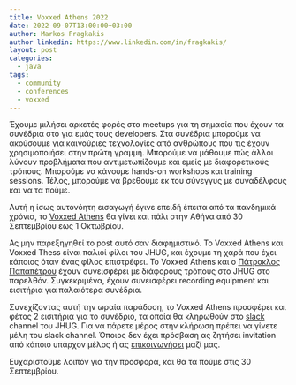 ```yaml
---
title: Voxxed Athens 2022
date: 2022-09-07T13:00:00+03:00
author: Markos Fragkakis
author linkedin: https://www.linkedin.com/in/fragkakis/
layout: post
categories:
  - java
tags:
  - community
  - conferences
  - voxxed
---
```


Έχουμε μιλήσει αρκετές φορές στα meetups για τη σημασία που έχουν τα συνέδρια στο για εμάς τους developers. Στα συνέδρια μπορούμε να ακούσουμε για καινούριες τεχνολογίες από ανθρώπους που τις έχουν χρησιμοποιήσει στην πρώτη γραμμή. Μπορούμε να μάθουμε πώς άλλοι λύνουν προβλήματα που αντιμετωπίζουμε και εμείς με διαφορετικούς τρόπους. Μπορούμε να κάνουμε hands-on workshops και training sessions. Τέλος, μπορούμε να βρεθουμε εκ του σύνεγγυς με συναδέλφους και να τα πούμε.

Αυτή η ίσως αυτονόητη εισαγωγή έγινε επειδή έπειτα από τα πανδημικά χρόνια, το [Voxxed Athens](https://voxxeddays.com/athens/) θα γίνει και πάλι στην Αθήνα από 30 Σεπτεμβρίου εως 1 Οκτωβρίου.

Ας μην παρεξηγηθεί το post αυτό σαν διαφημιστικό. Το Voxxed Athens και Voxxed Thess είναι παλιοί φίλοι του JHUG, και έχουμε τη χαρά που έχει κάποιος όταν ένας φίλος επιστρέφει. Το Voxxed Athens και ο [Πάτροκλος Παπαπέτρου](https://gr.linkedin.com/in/ppapapetrou) έχουν συνεισφέρει με διάφορους τρόπους στο JHUG στο παρελθόν. Συγκεκριμένα, έχουν συνεισφέρει recording equipment και εισιτήρια για παλαιότερα συνέδρια.

Συνεχίζοντας αυτή την ωραία παράδοση, το Voxxed Athens προσφέρει και φέτος 2 εισιτήρια για το συνέδριο, τα οποία θα κληρωθούν στο [slack](https://jhug.slack.com/) channel του JHUG. Για να πάρετε μέρος στην κλήρωση πρέπει να γίνετε μέλη του slack channel. Όποιος δεν έχει πρόσβαση ας ζητήσει invitation από κάποιο υπάρχον μέλος ή ας [επικοινωνήσει](https://www.jhug.gr/about/) μαζί μας.

Ευχαριστούμε λοιπόν για την προσφορά, και θα τα πούμε στις 30 Σεπτεμβρίου.